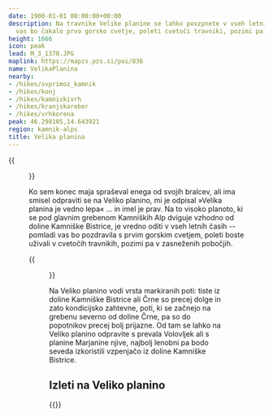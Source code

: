 ```yaml
---
date: 1900-01-01 00:00:00+00:00
description: Na travnike Velike planine se lahko povzpnete v vseh letnih časih. Pomladi
  vas bo čakalo prvo gorsko cvetje, poleti cvetoči travniki, pozimi pa snežna idila.
height: 1666
icon: peak
lead: M_3_1378.JPG
maplink: https://mapzs.pzs.si/poi/836
name: VelikaPlanina
nearby:
- /hikes/svprimoz_kamnik
- /hikes/konj
- /hikes/kamniskivrh
- /hikes/kranjskareber
- /hikes/vrhkorena
peak: 46.298105,14.643921
region: kamnik-alps
title: Velika planina
---
```

{{<figure src="M_3_1378.JPG">}}

Ko sem konec maja spraševal enega od svojih bralcev, ali ima smisel odpraviti se na Veliko planino, mi je odpisal »Velika planina je vedno lepa« \... in imel je prav. Na to visoko planoto, ki se pod glavnim grebenom Kamniških Alp dviguje vzhodno od doline Kamniške Bistrice, je vredno oditi v vseh letnih časih -- pomladi vas bo pozdravila s prvim gorskim cvetjem, poleti boste uživali v cvetočih travnikih, pozimi pa v zasneženih pobočjih. 

{{<figure src="Razgled_VelikaPlanina.jpg" caption="Razgled z Velike planine" caption-position="bottom">}}

Na Veliko planino vodi vrsta markiranih poti: tiste iz doline Kamniške Bistrice ali Črne so precej dolge in zato kondicijsko zahtevne, poti, ki se začnejo na grebenu severno od doline Črne, pa so do popotnikov precej bolj prijazne. Od tam se lahko na Veliko planino odpravite s prevala Volovljek ali s planine Marjanine njive, najbolj lenobni pa bodo seveda izkoristili vzpenjačo iz doline Kamniške Bistrice.

## Izleti na Veliko planino

{{<multipath-hike-list>}}
